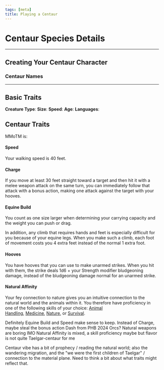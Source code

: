 ```yaml
---
tags: [meta]
title: Playing a Centaur
---
```


# Centaur Species Details


---
## Creating Your Centaur Character



### Centaur Names

---
## Basic Traits

**Creature Type**: 
**Size**:
**Speed**: 
**Age**:
**Languages**: 

## Centaur Traits



MMoTM is:
#### Speed

Your walking speed is 40 feet.

#### Charge

If you move at least 30 feet straight toward a target and then hit it with a melee weapon attack on the same turn, you can immediately follow that attack with a bonus action, making one attack against the target with your hooves.

#### Equine Build

You count as one size larger when determining your carrying capacity and the weight you can push or drag.

In addition, any climb that requires hands and feet is especially difficult for you because of your equine legs. When you make such a climb, each foot of movement costs you 4 extra feet instead of the normal 1 extra foot.

#### Hooves

You have hooves that you can use to make unarmed strikes. When you hit with them, the strike deals 1d6 + your Strength modifier bludgeoning damage, instead of the bludgeoning damage normal for an unarmed strike.

#### Natural Affinity

Your fey connection to nature gives you an intuitive connection to the natural world and the animals within it. You therefore have proficiency in one of the following skills of your choice: [Animal Handling](https://www.dndbeyond.com/compendium/rules/basic-rules/using-ability-scores#AnimalHandling), [Medicine](https://www.dndbeyond.com/compendium/rules/basic-rules/using-ability-scores#Medicine), [Nature](https://www.dndbeyond.com/compendium/rules/basic-rules/using-ability-scores#Nature), or [Survival](https://www.dndbeyond.com/compendium/rules/basic-rules/using-ability-scores#Survival).

Definitely Equine Build and Speed make sense to keep. 
Instead of Charge, maybe steal the bonus action Dash from PHB 2024 Orcs? 
Natural weapons are boring IMO
Natural Affinity is mixed, a skill proficiency maybe but flavor is not quite Taelgar-centaur for me

Centaur vibe has a bit of prophecy / reading the natural world; also the wandering migration, and the "we were the first children of Taelgar" / connection to the material plane. Need to think a bit about what traits might reflect that. 

